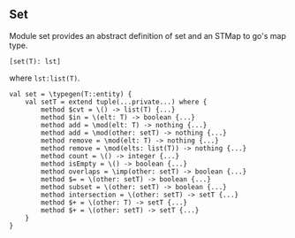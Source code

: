 ## Set

Module set provides an abstract definition of set and an STMap to go's map type.

    [set(T): lst]

where `lst:list(T)`.

    val set = \typegen(T::entity) {
        val setT = extend tuple(...private...) where {
            method $cvt = \() -> list(T) {...}
            method $in = \(elt: T) -> boolean {...}
            method add = \mod(elt: T) -> nothing {...}
            method add = \mod(other: setT) -> nothing {...}
            method remove = \mod(elt: T) -> nothing {...}
            method remove = \mod(elts: list(T)) -> nothing {...}
            method count = \() -> integer {...}
            method isEmpty = \() -> boolean {...}
            method overlaps = \imp(other: setT) -> boolean {...}
            method $= = \(other: setT) -> boolean {...}
            method subset = \(other: setT) -> boolean {...}
            method intersection = \(other: setT) -> setT {...}
            method $+ = \(other: T) -> setT {...}
            method $+ = \(other: setT) -> setT {...}
        }
    }
